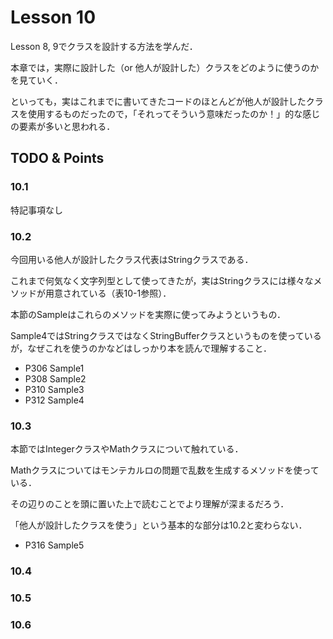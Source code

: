 # Lesson 10
Lesson 8, 9でクラスを設計する方法を学んだ．

本章では，実際に設計した（or 他人が設計した）クラスをどのように使うのかを見ていく．

といっても，実はこれまでに書いてきたコードのほとんどが他人が設計したクラスを使用するものだったので，「それってそういう意味だったのか！」的な感じの要素が多いと思われる．

## TODO & Points

### 10.1
特記事項なし


### 10.2
今回用いる他人が設計したクラス代表はStringクラスである．

これまで何気なく文字列型として使ってきたが，実はStringクラスには様々なメソッドが用意されている（表10-1参照）．

本節のSampleはこれらのメソッドを実際に使ってみようというもの．

Sample4ではStringクラスではなくStringBufferクラスというものを使っているが，なぜこれを使うのかなどはしっかり本を読んで理解すること．

- P306 Sample1
- P308 Sample2
- P310 Sample3
- P312 Sample4


### 10.3
本節ではIntegerクラスやMathクラスについて触れている．

Mathクラスについてはモンテカルロの問題で乱数を生成するメソッドを使っている．

その辺りのことを頭に置いた上で読むことでより理解が深まるだろう．

「他人が設計したクラスを使う」という基本的な部分は10.2と変わらない．

- P316 Sample5


### 10.4



### 10.5



### 10.6

